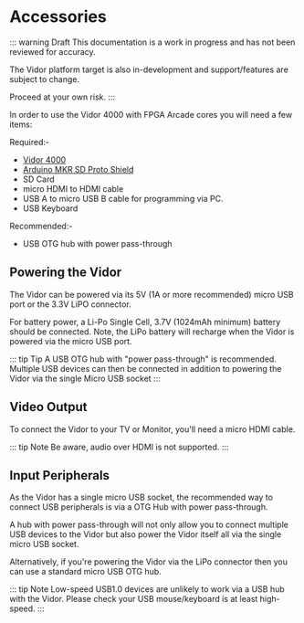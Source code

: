 # Accessories

::: warning Draft
This documentation is a work in progress and has not been reviewed for accuracy.

The Vidor platform target is also in-development and support/features are
subject to change.

Proceed at your own risk.
:::

In order to use the Vidor 4000 with FPGA Arcade cores you will need a few items:

Required:-
 - [Vidor 4000](https://store.arduino.cc/arduino-mkr-vidor-4000)
 - [Arduino MKR SD Proto Shield](https://store.arduino.cc/usa/mkr-sd-proto-shield)
 - SD Card  <!-- TODO: What type / size supported? -->
 - micro HDMI to HDMI cable
 - USB A to micro USB B cable for programming via PC.
 - USB Keyboard

Recommended:-
 - USB OTG hub with power pass-through

## Powering the Vidor

The Vidor can be powered via its 5V (1A or more recommended) micro USB port
or the 3.3V LiPO connector.

For battery power, a Li-Po Single Cell, 3.7V (1024mAh minimum) battery should be
connected. Note, the LiPo battery will recharge when the Vidor is powered
via the micro USB port.

<!-- VERIFY: In addition, you can power the Vidor by using the LiPo connector as a header for
connecting 3.3V power rather than a LiPo battery. -->

::: tip Tip
A USB OTG hub with "power pass-through" is recommended. Multiple USB devices
can then be connected in addition to powering the Vidor via the single Micro USB socket
:::

## Video Output

To connect the Vidor to your TV or Monitor, you'll need a micro HDMI cable.

::: tip Note
Be aware, audio over HDMI is not supported.
:::

<!-- is hdmi reliable with enough cores? Any way to get analog out like vga?
     what about audio?
-->

## Input Peripherals

As the Vidor has a single micro USB socket, the recommended way to connect
USB peripherals is via a OTG Hub with power pass-through.

A hub with power pass-through will not only allow you to connect multiple USB
devices to the Vidor but also power the Vidor itself all via the single micro
USB socket.

Alternatively, if you're powering the Vidor via the LiPo connector then you can
use a standard micro USB OTG hub.

::: tip Note
Low-speed USB1.0 devices are unlikely to work via a USB hub with the Vidor.
Please check your USB mouse/keyboard is at least high-speed.
:::
